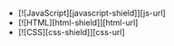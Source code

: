 - [![JavaScript][javascript-shield]][js-url]
- [![HTML][html-shield]][html-url]
- [![CSS][css-shield]][css-url]
